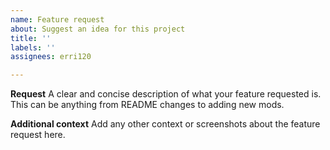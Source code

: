 ```yaml
---
name: Feature request
about: Suggest an idea for this project
title: ''
labels: ''
assignees: erri120

---
```


**Request**
A clear and concise description of what your feature requested is. This can be anything from README changes to adding new mods.

**Additional context**
Add any other context or screenshots about the feature request here.
